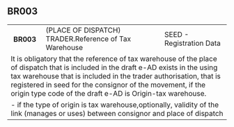 ## BR003
<table>
 <tr>
  <th>
   BR003
  </th>
  <td>
   (PLACE OF DISPATCH) TRADER.Reference of Tax Warehouse
  </td>
  <td>
   SEED - Registration Data
  </td>
 </tr>
 <tr>
  <td colspan="3">
   It is obligatory that the reference of tax warehouse of the place of dispatch that is included in the draft e-AD exists in the using tax warehouse that is included in the trader authorisation, that is registered in seed for the consignor of the movement, if the origin type code of the draft e-AD is Origin-tax warehouse.
  </td>
 </tr>
 <tr>
  <td colspan="3">
   - if the type of origin is tax warehouse,optionally, validity of the link (manages or uses) between consignor and place of dispatch
  </td>
 </tr>
</table>
